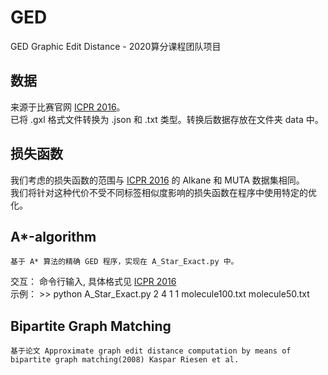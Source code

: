 # GED
GED Graphic Edit Distance - 2020算分课程团队项目

## 数据
来源于比赛官网 [ICPR 2016](https://gdc2016.greyc.fr/)。  
已将 .gxl 格式文件转换为 .json 和 .txt 类型。转换后数据存放在文件夹 data 中。

## 损失函数
我们考虑的损失函数的范围与 [ICPR 2016](https://gdc2016.greyc.fr/) 的 Alkane 和 MUTA 数据集相同。  
我们将针对这种代价不受不同标签相似度影响的损失函数在程序中使用特定的优化。

## A*-algorithm
    基于 A* 算法的精确 GED 程序，实现在 A_Star_Exact.py 中。  
交互： 命令行输入, 具体格式见 [ICPR 2016](https://gdc2016.greyc.fr/)  
示例： \>\> python A_Star_Exact.py 2 4 1 1 molecule100.txt molecule50.txt  

## Bipartite Graph Matching
    基于论文 Approximate graph edit distance computation by means of bipartite graph matching(2008) Kaspar Riesen et al.

